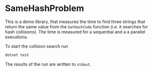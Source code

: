 # SameHashProblem

This is a demo library, that measures the time to find three strings that return the same value from the `GetHashCode` function (i.e. it searches for hash collisions). The time is measured for a sequential and a a parallel executions.

To start the collision search run

```bash
dotnet test
```

The results of the run are written to `stdout`.